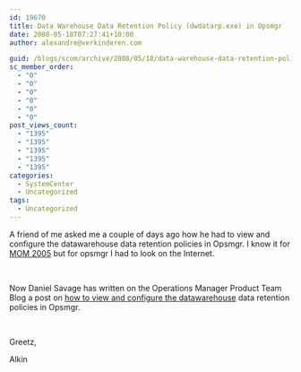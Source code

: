 ```yaml
---
id: 19670
title: Data Warehouse Data Retention Policy (dwdatarp.exe) in Opsmgr
date: 2008-05-18T07:27:41+10:00
author: alexandre@verkinderen.com

guid: /blogs/scom/archive/2008/05/18/data-warehouse-data-retention-policy-dwdatarp-exe.aspx
sc_member_order:
  - "0"
  - "0"
  - "0"
  - "0"
  - "0"
  - "0"
post_views_count:
  - "1395"
  - "1395"
  - "1395"
  - "1395"
  - "1395"
categories:
  - SystemCenter
  - Uncategorized
tags:
  - Uncategorized
---
```

A friend of me asked me a couple of days ago how he had to view and configure the datawarehouse data retention policies in Opsmgr. I know it for <a href="http://ops-mgr.spaces.live.com/Blog/cns!3D3B8489FCAA9B51!147.entry" target="_blank">MOM 2005</a> but for opsmgr I had to look on the Internet.

&nbsp;

Now Daniel Savage has written on the Operations Manager Product Team Blog a post on <a href="http://blogs.technet.com/momteam/archive/2008/05/14/data-warehouse-data-retention-policy-dwdatarp-exe.aspx" target="_blank">how to view and configure the datawarehouse</a> data retention policies in Opsmgr.

&nbsp;

Greetz,

Alkin
